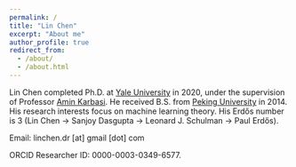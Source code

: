 ```yaml
---
permalink: /
title: "Lin Chen"
excerpt: "About me"
author_profile: true
redirect_from: 
  - /about/
  - /about.html
---
```


<!-- ## Under construction -->

<!-- Lin Chen -->
<!-- Ph.D. candidate -->
<!-- Yale Institute for Network Science, Department of Electrical Engineering, Yale University -->

Lin Chen completed Ph.D. at [Yale University](https://www.yale.edu/) in 2020, under the supervision of Professor [Amin Karbasi](http://iid.yale.edu/). He received B.S. from [Peking University](http://english.pku.edu.cn/) in 2014. His research interests focus on machine learning theory. His Erdős number is 3 (Lin Chen -> Sanjoy Dasgupta -> Leonard J. Schulman -> Paul Erdős).

Email: linchen.dr [at] gmail [dot] com

ORCID Researcher ID: 0000-0003-0349-6577.